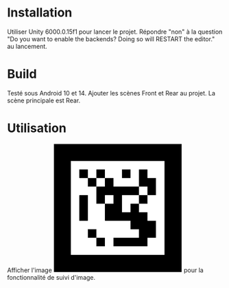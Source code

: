 # Installation

Utiliser Unity 6000.0.15f1 pour lancer le projet. Répondre "non" à la question "Do you want to enable the backends? Doing so will RESTART the editor." au lancement.

# Build

Testé sous Android 10 et 14. Ajouter les scènes Front et Rear au projet. La scène principale est Rear.

# Utilisation

Afficher l'image ![](grayscale_image_ar.png) pour la fonctionnalité de suivi d'image.
